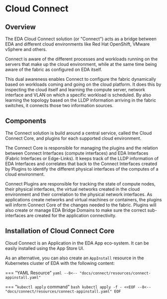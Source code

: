 # Cloud Connect

## Overview

The EDA Cloud Connect solution (or "Connect") acts as a bridge between EDA and different cloud environments like Red Hat OpenShift, VMware vSphere and others.

Connect is aware of the different processes and workloads running on the servers that make up the cloud environment, while at the same time being aware of the fabric as configured on EDA itself.

This dual awareness enables Connect to configure the fabric dynamically based on workloads coming and going on the cloud platform. It does this by inspecting the cloud itself and learning the compute server, network interface and VLAN on which a specific workload is scheduled. By also learning the topology based on the LLDP information arriving in the fabric switches, it connects those two information sources.

## Components

The Connect solution is build around a central service, called the Cloud Connect Core, and plugins for each supported cloud environment.

The Connect Core is responsible for managing the plugins and the relation between Connect Interfaces (compute interfaces) and EDA Interfaces (Fabric Interfaces or Edge-Links). It keeps track of the LLDP information of EDA Interfaces and correlates that back to the Connect Interfaces created by Plugins to identify the different physical interfaces of the computes of a cloud environment.

Connect Plugins are responsible for tracking the state of compute nodes, their physical interfaces, the virtual networks created in the cloud environment and their correlation to the physical network interfaces. As applications create networks and virtual machines or containers, the plugins will inform Connect Core of the changes needed to the fabric. Plugins will also create or manage EDA Bridge Domains to make sure the correct sub-interfaces are created for the application connectivity.

## Installation of Cloud Connect Core

Cloud Connect is an Application in the EDA App eco-system. It can be easily installed using the App Store UI.

As an alternative, you can also create an `AppInstall` resource in the Kubernetes cluster of EDA with the following content:

=== "YAML Resource"
    ```yaml
    --8<-- "docs/connect/resources/connect-appinstall.yaml"
    ```

=== "`kubectl apply` command"
    ```bash
    kubectl apply -f - <<EOF
    --8<-- "docs/connect/resources/connect-appinstall.yaml"
    EOF
    ```
